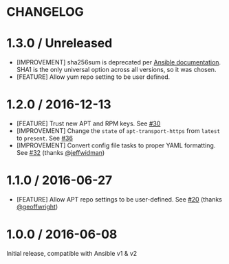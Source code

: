 CHANGELOG
=========
# 1.3.0 / Unreleased

* [IMPROVEMENT] sha256sum is deprecated per [Ansible documentation](http://docs.ansible.com/ansible/get_url_module.html).  SHA1 is the only universal option across all versions, so it was chosen.
* [FEATURE] Allow yum repo setting to be user defined.

# 1.2.0 / 2016-12-13

* [FEATURE] Trust new APT and RPM keys. See [#30][]
* [IMPROVEMENT] Change the `state` of `apt-transport-https` from `latest` to `present`. See [#36][]
* [IMPROVEMENT] Convert config file tasks to proper YAML formatting. See [#32][] (thanks [@jeffwidman][])

# 1.1.0 / 2016-06-27

* [FEATURE] Allow APT repo settings to be user-defined. See [#20][] (thanks [@geoffwright][])

# 1.0.0 / 2016-06-08

Initial release, compatible with Ansible v1 & v2

[#20]: https://github.com/DataDog/ansible-datadog/issues/20

[@geoffwright]: https://github.com/geoffwright

<!--- The following link definition list is generated by PimpMyChangelog --->
[#20]: https://github.com/DataDog/ansible-datadog/issues/20
[#30]: https://github.com/DataDog/ansible-datadog/issues/30
[#32]: https://github.com/DataDog/ansible-datadog/issues/32
[#36]: https://github.com/DataDog/ansible-datadog/issues/36
[@geoffwright]: https://github.com/geoffwright
[@jeffwidman]: https://github.com/jeffwidman
